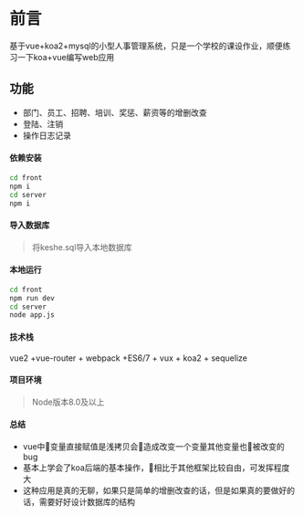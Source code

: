 # 前言
基于vue+koa2+mysql的小型人事管理系统，只是一个学校的课设作业，顺便练习一下koa+vue编写web应用

## 功能
- 部门、员工、招聘、培训、奖惩、薪资等的增删改查
- 登陆、注销
- 操作日志记录

#### **依赖安装**
```bash
cd front
npm i
cd server
npm i
```

#### **导入数据库**
> 将keshe.sql导入本地数据库

#### **本地运行**
```bash
cd front
npm run dev
cd server
node app.js
```

#### **技术栈**
vue2 +vue-router + webpack +ES6/7 + vux + koa2 + sequelize

#### **项目环境**
> Node版本8.0及以上 

#### **总结**
* vue中变量直接赋值是浅拷贝会造成改变一个变量其他变量也被改变的bug
* 基本上学会了koa后端的基本操作，相比于其他框架比较自由，可发挥程度大
* 这种应用是真的无聊，如果只是简单的增删改查的话，但是如果真的要做好的话，需要好好设计数据库的结构
